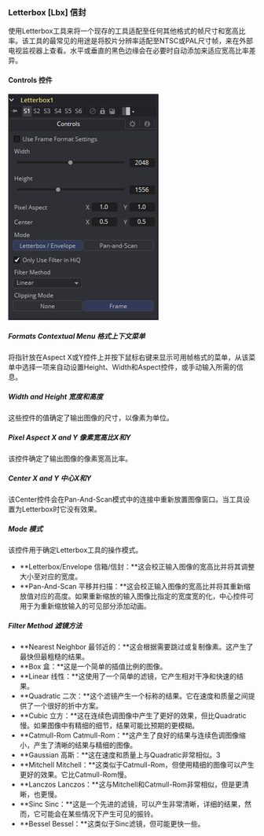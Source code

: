 ### Letterbox [Lbx] 信封

使用Letterbox工具来将一个现存的工具适配至任何其他格式的帧尺寸和宽高比率。该工具的最常见的用途是将胶片分辨率适配至NTSC或PAL尺寸帧，来在外部电视监视器上查看。水平或垂直的黑色边缘会在必要时自动添加来适应宽高比率差异。

#### Controls 控件

![Lbx_Controls](images/Lbx_Controls.png)

##### Formats Contextual Menu 格式上下文菜单

将指针放在Aspect X或Y控件上并按下鼠标右键来显示可用帧格式的菜单，从该菜单中选择一项来自动设置Height、Width和Aspect控件，或手动输入所需的信息。

##### Width and Height 宽度和高度

这些控件的值确定了输出图像的尺寸，以像素为单位。

##### Pixel Aspect X and Y 像素宽高比X和Y

该控件确定了输出图像的像素宽高比率。

##### Center X and Y 中心X和Y

该Center控件会在Pan-And-Scan模式中的连接中重新放置图像窗口。当工具设置为Letterbox时它没有效果。

##### Mode 模式

该控件用于确定Letterbox工具的操作模式。

- **Letterbox/Envelope 信箱/信封：**这会校正输入图像的宽高比并将其调整大小至对应的宽度。
- **Pan-And-Scan 平移并扫描：**这会校正输入图像的宽高比并将其重新缩放值对应的高度。如果重新缩放的输入图像比指定的宽度宽的化，中心控件可用于为重新缩放输入的可见部分添加动画。

##### Filter Method 滤镜方法

- **Nearest Neighbor 最邻近的：**这会根据需要跳过或复制像素。这产生了最快但最粗糙的结果。
- **Box 盒：**这是一个简单的插值比例的图像。
- **Linear 线性：**这使用了一个简单的滤镜，它产生相对干净和快速的结果。
- **Quadratic 二次：**这个滤镜产生一个标称的结果。它在速度和质量之间提供了一个很好的折中方案。
- **Cubic 立方：**这在连续色调图像中产生了更好的效果，但比Quadratic慢。如果图像中有精细的细节，结果可能比预期的更模糊。
- **Catmull-Rom Catmull-Rom：**这产生了良好的结果与连续色调图像缩小，产生了清晰的结果与精细的图像。
- **Gaussian 高斯：**这在速度和质量上与Quadratic非常相似。3
- **Mitchell Mitchell：**这类似于Catmull-Rom，但使用精细的图像可以产生更好的效果。它比Catmull-Rom慢。
- **Lanczos Lanczos：**这与Mitchell和Catmull-Rom非常相似，但是更清晰，也更慢。
- **Sinc Sinc：**这是一个先进的滤镜，可以产生非常清晰，详细的结果，然而，它可能会在某些情况下产生可见的振铃。
- **Bessel Bessel：**这类似于Sinc滤镜，但可能更快一些。

